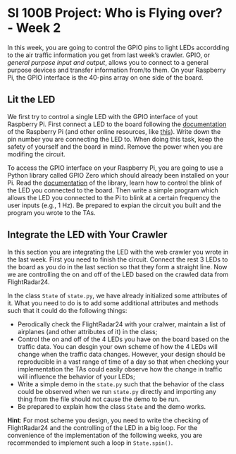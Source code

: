 # SI 100B Project: Who is Flying over? - Week 2

In this week, you are going to control the GPIO pins to light LEDs accordding to the air traffic information you get from last week’s crawler. GPIO, or *general purpose input and output*, allows you to connect to a general purpose devices and transfer information from/to them. On your Raspberry Pi, the GPIO interface is the 40-pins array on one side of the board.

## Lit the LED

We first try to control a single LED with the GPIO interface of yout Raspberry Pi. First connect a LED to the board following the [documentation](https://www.raspberrypi.org/documentation/usage/gpio/) of the Raspberry Pi (and other online resources, like [this](https://thepihut.com/blogs/raspberry-pi-tutorials/27968772-turning-on-an-led-with-your-raspberry-pis-gpio-pins)). Write down the pin number you are connecting the LED to. When doing this task, keep the safety of yourself and the board in mind. Remove the power when you are modifing the circuit.

To access the GPIO interface on your Raspberry Pi, you are going to use a Python library called GPIO Zero which should already been installed on your Pi. Read the [documentation](https://gpiozero.readthedocs.io/en/stable/) of the library, learn how to control the blink of the LED you connected to the board. Then write a simple program which allows the LED you connected to the Pi to blink at a certain frequency the user inputs (e.g., 1 Hz). Be prepared to expian the circuit you built and the program you wrote to the TAs.

## Integrate the LED with Your Crawler

In this section you are integrating the LED with the web crawler you wrote in the last week. First you need to finish the circuit. Connect the rest 3 LEDs to the board as you do in the last section so that they form a straight line. Now we are controlling the on and off of the LED based on the crawled data from FlightRadar24.

In the class `State` of `state.py`, we have already initialized some attributes of it. What you need to do is to add some additional attributes and methods such that it could do the following things:

* Perodically check the FlightRadar24 with your cralwer, maintain a list of airplanes (and other attributes of it) in the class;
* Control the on and off of the 4 LEDs you have on the board based on the traffic data. You can desgin your own scheme of how the 4 LEDs will change when the traffic data changes. However, your design should  be reproducible in a vast range of time of a day so that when checking your implementation the TAs could easily observe how the change in traffic will influence the behavior of your LEDs;
* Write a simple demo in the `state.py` such that the behavior of the class could be observed when we run `state.py` directly and importing any thing from the file should not cause the demo to be run.
* Be prepared to explain how the class `State` and the demo works.

**Hint**: For most scheme you design, you need to write the checking of FlightRadar24 and the controlling of the LED in a big loop. For the convenience of the implementation of the following weeks, you are recommended to implement such a loop in `State.spin()`.
